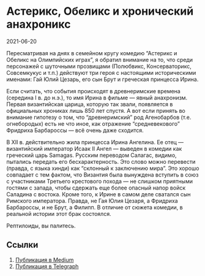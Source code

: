 # Астерикс, Обеликс и хронический анахроникс


<p class="text-end time-holder"><time>2021-06-20</time></p>





Пересматривая на днях в семейном кругу комедию “Астерикс и Обеликс на
Олимпийских играх”, я обратил внимание на то, что среди персонажей с
шуточными прозвищами (Полюбвикс, Консерваторикс, Совсемкукус и т.п.)
действуют три героя с настоящими историческими именами: Гай Юлий
Цезарь, его сын Брут и греческая принцесса Ирина.

Если считать, что события происходят в древнеримские времена (середина
I в. до н.э.), то имя Ирина в фильме — явный анахронизм. Первая
византийская царица, которую так звали, появляется в официальных
хрониках лишь 850 лет спустя. А вот если принять во внимание гипотезу о
том, что “древнеримский” род Агенобарбов (т.е. огнебородых) есть не что
иное, как отражение “средневекового” Фридриха Барбароссы — всё очень
даже сходится.

В XII в. действительно жила принцесса Ирина Ангелина. Ее отец —
византийский император Исаак II Ангел — выведен в комедии как греческий
царь Samagas. Русским переводом Салагас, видимо, пытались передать его
бесхарактерность. Это слово можно перевести (правда, с языка хинди) как
“склонный к заключению мира”. Это хорошо совпадает с тем фактом, что
Византия была вынуждена вступить в союз с участниками Третьего
крестового похода — не слишком приятными гостями с запада, чтобы
сдержать еще более опасный напор войск Саладина с востока. Кроме того,
к Ирине в самом деле сватался сын Римского императора. Правда, не Гая
Юлия Цезаря, а Фридриха Барбароссы, и не Брут, а Филипп. В отличие от
сюжета комедии, в реальной истории этот брак состоялся.

Рептилоиды, вы палитесь.




## Ссылки

1. [Публикация в Medium](https://yababay.medium.com/астерикс-обеликс-и-хронический-анахроникс-18bf69113d2d)
1. [Публикация в Telegraph](https://telegra.ph/Asteriks-Obeliks-i-hronicheskij-anahroniks-06-20)

